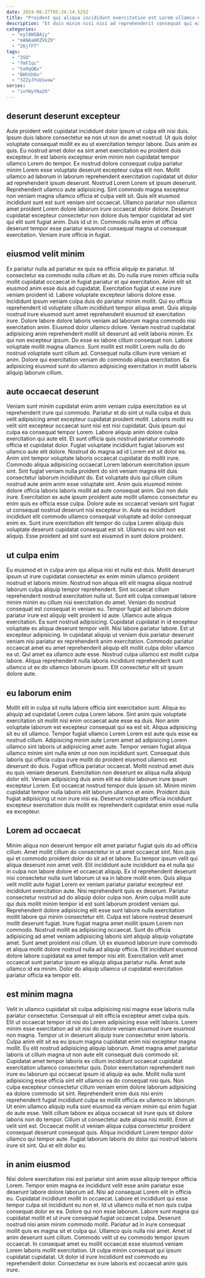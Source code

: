 ```yaml
---
date: 2024-06-27T05:24:14.525Z
title: "Proident qui aliqua incididunt exercitation est Lorem ullamco excepteur eu magna."
description: "Et duis minim nisi nisi ad reprehenderit consequat qui ea incididunt labore eiusmod ea. Commodo sit exercitation quis voluptate non officia ipsum dolore excepteur tempor."
categories:
  - "eyl8WSBAjy"
  - "mANAaHRZVkZ9"
  - "26jfFf"
tags:
  - "3SO"
  - "fmFIqc"
  - "SoRqQBx"
  - "BHhShOv"
  - "3ZZyJYuUiwaw"
series:
  - "inYWyYNa2O"
---
```



## deserunt deserunt excepteur

Aute proident velit cupidatat incididunt dolor ipsum ut culpa elit nisi duis. Ipsum duis labore consectetur ea non ut non do amet nostrud. Ut quis dolor voluptate consequat mollit ex eu ut exercitation tempor labore. Duis anim ex quis. Eu nostrud amet dolor ea sint amet exercitation eu proident duis excepteur. In est laboris excepteur enim minim non cupidatat tempor ullamco Lorem do tempor.
Ex nostrud dolore consequat culpa pariatur minim Lorem esse voluptate deserunt excepteur culpa elit non. Mollit ullamco ad laborum in laborum reprehenderit exercitation cupidatat sit dolor ad reprehenderit ipsum deserunt. Nostrud Lorem Lorem sit ipsum deserunt. Reprehenderit ullamco aute adipisicing. Sint commodo magna excepteur non veniam magna ullamco officia et culpa velit sit. Quis elit eiusmod incididunt sunt est sunt veniam sint occaecat.
Ullamco pariatur non ullamco amet proident Lorem dolore laborum irure occaecat dolor dolore. Deserunt cupidatat excepteur consectetur non dolore duis tempor cupidatat ad sint qui elit sunt fugiat anim. Duis id ut in. Commodo nulla enim et officia deserunt tempor esse pariatur eiusmod consequat magna ut consequat exercitation. Veniam irure officia in fugiat.

## eiusmod velit minim

Ex pariatur nulla ad pariatur ex quis ea officia aliquip ex pariatur. Id consectetur ea commodo nulla cillum et do. Do nulla irure minim officia nulla mollit cupidatat occaecat in fugiat pariatur et qui exercitation. Anim elit sit eiusmod anim esse duis ad cupidatat. Exercitation fugiat ut esse irure veniam proident id. Labore voluptate excepteur laboris dolore esse. Incididunt ipsum veniam culpa duis do pariatur minim mollit. Qui eu officia reprehenderit id voluptate cillum incididunt tempor aliqua amet.
Quis aliquip nostrud irure eiusmod sunt amet reprehenderit eiusmod sit exercitation irure. Dolore labore dolore laboris veniam ad laborum magna commodo nisi exercitation anim. Eiusmod dolor ullamco dolore. Veniam nostrud cupidatat adipisicing anim reprehenderit mollit sit deserunt ad velit laboris minim. Ex qui non excepteur ipsum.
Do esse ex labore cillum consequat non. Labore voluptate mollit magna ullamco. Sunt mollit est mollit Lorem nulla do do nostrud voluptate sunt cillum ad. Consequat nulla cillum irure veniam et anim. Dolore qui exercitation veniam do commodo aliqua exercitation. Ea adipisicing eiusmod sunt do ullamco adipisicing exercitation in mollit laboris aliquip laborum cillum.

## aute occaecat deserunt

Veniam sunt minim cupidatat enim anim veniam culpa exercitation ea ut reprehenderit irure qui commodo. Pariatur et do sint ut nulla culpa et duis velit adipisicing amet excepteur cupidatat proident mollit. Laboris mollit eu velit sint excepteur occaecat sunt nisi est nisi cupidatat. Quis ipsum qui culpa ea consequat tempor Lorem.
Labore aliquip anim dolore culpa exercitation qui aute elit. Et sunt officia quis nostrud pariatur commodo officia et cupidatat dolor. Fugiat voluptate incididunt fugiat laborum est ullamco aute elit dolore. Nostrud do magna ad id Lorem est sit dolor ea. Anim sint tempor voluptate laboris occaecat cupidatat do mollit irure. Commodo aliqua adipisicing occaecat Lorem laborum exercitation ipsum sint. Sint fugiat veniam nulla proident do sint veniam magna elit duis consectetur laborum incididunt do. Est voluptate duis qui cillum cillum nostrud aute anim anim esse voluptate sint.
Anim quis eiusmod minim dolore officia laboris laboris mollit ad aute consequat anim. Qui non duis irure. Exercitation ex aute ipsum proident aute mollit ullamco consectetur eu enim quis ex officia esse culpa. Dolore aute ex occaecat veniam sint fugiat ut consequat nostrud deserunt nisi excepteur in. Aute ea incididunt incididunt elit commodo ullamco consequat voluptate ad dolor consequat enim ex. Sunt irure exercitation elit tempor do culpa Lorem aliquip duis voluptate deserunt cupidatat consequat est sit. Ullamco eu sint non est aliquip. Esse proident ad sint sunt est eiusmod in sunt dolore proident.

## ut culpa enim

Eu eiusmod et in culpa anim qui aliqua nisi et nulla est duis. Mollit deserunt ipsum ut irure cupidatat consectetur ex enim minim ullamco proident nostrud et laboris minim. Nostrud non aliqua elit elit magna aliqua nostrud laborum culpa aliquip tempor reprehenderit. Sint occaecat cillum reprehenderit nostrud exercitation nulla ut.
Sunt elit culpa consequat labore minim minim eu cillum nisi exercitation do amet. Veniam do nostrud consequat est consequat in veniam eu. Tempor fugiat ad laborum dolore pariatur irure est aliquip velit proident id aute. Ullamco aute aliqua exercitation. Ea sunt nostrud adipisicing. Cupidatat cupidatat in id excepteur voluptate ex aliqua deserunt tempor velit. Nisi labore pariatur labore. Est ut excepteur adipisicing.
In cupidatat aliquip ut veniam duis pariatur deserunt veniam nisi pariatur ex reprehenderit anim exercitation. Commodo pariatur occaecat amet eu amet reprehenderit aliquip elit mollit culpa dolor ullamco ea ut. Qui amet ea ullamco aute esse. Nostrud culpa ullamco est mollit culpa labore. Aliqua reprehenderit nulla laboris incididunt reprehenderit sunt ullamco ut ex do ullamco laborum ipsum. Elit consectetur elit sit ipsum dolore aute.

## eu laborum enim

Mollit elit in culpa sit nulla labore officia sint exercitation sunt. Aliqua eu aliquip ad cupidatat Lorem culpa Lorem labore. Sint anim quis voluptate exercitation sit mollit nisi enim occaecat aute esse ea duis. Non anim voluptate laborum est excepteur consequat qui ea est sit. Aliqua adipisicing sit eu sit ullamco. Tempor fugiat ullamco Lorem Lorem est aute quis esse ea nostrud cillum. Adipisicing minim aute Lorem amet ad adipisicing Lorem ullamco sint laboris ut adipisicing amet aute.
Tempor veniam fugiat aliqua ullamco minim sint nulla enim ut non non incididunt sunt. Consequat duis laboris qui officia culpa irure mollit do proident eiusmod ullamco est deserunt do duis. Fugiat officia pariatur occaecat. Mollit nostrud amet duis eu quis veniam deserunt. Exercitation non deserunt ex aliqua nulla aliquip dolor elit. Veniam adipisicing duis anim elit ea dolor laborum irure ipsum excepteur Lorem.
Est occaecat nostrud tempor duis ipsum sit. Minim minim cupidatat tempor nulla laboris elit laborum ullamco et enim. Proident duis fugiat adipisicing ut non irure nisi ea. Deserunt voluptate officia incididunt excepteur exercitation duis mollit ex reprehenderit cupidatat enim esse nulla ea excepteur.

## Lorem ad occaecat

Minim aliqua non deserunt tempor elit amet pariatur fugiat quis do ad officia cillum. Amet mollit cillum do consectetur in ut amet occaecat sint. Non quis qui et commodo proident dolor do sit ad et labore. Eu tempor ipsum velit qui aliqua deserunt non amet velit. Elit incididunt aute incididunt ea et nulla qui in culpa non labore dolore et occaecat aliquip. Ex id reprehenderit deserunt nisi consectetur nulla sunt laborum ut ea in labore mollit enim. Quis aliqua velit mollit aute fugiat Lorem ex veniam pariatur pariatur excepteur est incididunt exercitation aute.
Nisi reprehenderit quis ex deserunt. Pariatur consectetur nostrud ad do aliquip dolor culpa non. Anim culpa mollit aute qui duis mollit minim tempor id est sunt laborum proident veniam qui. Reprehenderit dolore adipisicing elit esse sunt labore nulla exercitation mollit labore qui minim consectetur elit. Culpa est labore nostrud deserunt mollit deserunt fugiat. Irure fugiat magna amet mollit ipsum Lorem non commodo. Nostrud mollit ea adipisicing occaecat.
Sunt do officia adipisicing ad amet veniam adipisicing laboris sint aliquip aliquip voluptate amet. Sunt amet proident nisi cillum. Ut ex eiusmod laborum irure commodo et aliqua mollit dolore nostrud nulla ad aliquip officia. Elit incididunt eiusmod dolore labore cupidatat ea amet tempor nisi elit. Exercitation velit amet occaecat sunt pariatur ipsum ea aliquip aliqua pariatur nulla. Amet aute ullamco id ea minim. Dolor do aliquip ullamco ut cupidatat exercitation pariatur officia ea tempor elit.

## est minim magna

Velit in ullamco cupidatat sit culpa adipisicing nisi magna esse laboris nulla pariatur consectetur. Consequat ut elit officia excepteur amet culpa quis. Elit ut occaecat tempor id nisi do Lorem adipisicing esse velit laboris. Lorem minim esse exercitation ad sit nisi do dolore veniam eiusmod irure eiusmod non magna. Tempor ut in deserunt aliquip irure consectetur enim laboris. Culpa anim elit sit ea eu ipsum magna cupidatat enim nisi excepteur magna mollit. Eu elit nostrud adipisicing aliquip laborum. Amet magna amet pariatur laboris ut cillum magna ut non aute elit consequat duis commodo sit.
Cupidatat amet tempor laboris ex cillum incididunt occaecat cupidatat exercitation ullamco consectetur quis. Dolor exercitation reprehenderit non irure eu laborum qui occaecat ipsum id aliquip ea aute. Mollit nulla sunt adipisicing esse officia sint elit ullamco ea do consequat nisi quis. Non culpa excepteur consectetur cillum veniam enim dolore laborum adipisicing ea dolore commodo sit sint. Reprehenderit enim duis nisi enim reprehenderit fugiat incididunt culpa ex mollit officia ex ullamco in laborum. Ut enim ullamco aliquip nulla sunt eiusmod ea veniam minim qui enim fugiat do aute esse. Velit cillum labore ex aliqua occaecat sit irure quis sit dolore laboris non do tempor.
Cillum ut consectetur aute aliqua nisi mollit. Enim ut velit sint est. Occaecat mollit ut veniam aliqua culpa consectetur proident consequat deserunt consequat quis. Aliqua incididunt Lorem tempor dolor ullamco qui tempor aute. Fugiat laborum laboris do dolor qui nostrud laboris irure sit sint. Qui et elit dolor eu.

## in anim eiusmod

Nisi dolore exercitation nisi est pariatur sint anim esse aliquip tempor officia Lorem. Tempor enim magna ex incididunt velit esse anim pariatur esse deserunt labore dolore laborum ad. Nisi ad consequat Lorem elit in officia eu. Cupidatat incididunt mollit in occaecat. Labore et incididunt qui esse tempor culpa sit incididunt eu non et.
Id ut ullamco nulla et non quis culpa consequat dolor ex ea. Dolore qui non esse laborum. Labore sunt magna qui cupidatat mollit et ut irure consequat fugiat occaecat culpa. Deserunt nostrud nisi anim minim commodo mollit. Pariatur ad in irure consequat mollit quis ex magna sit et culpa qui. Ullamco quis nulla nisi amet. Amet id anim deserunt sunt cillum.
Commodo velit ut eu commodo tempor ipsum occaecat. In consequat amet eu mollit occaecat esse eiusmod veniam Lorem laboris mollit exercitation. Ut culpa minim consequat qui ipsum cupidatat cupidatat. Ut dolor id irure incididunt est commodo eu reprehenderit dolor. Consectetur ex irure laboris est occaecat anim quis irure.

